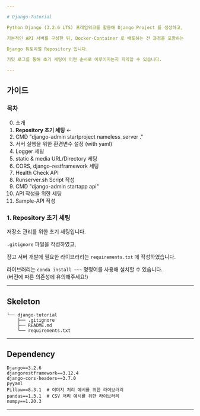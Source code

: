 ```yaml
---

# Django-Tutorial

Python Django (3.2.6 LTS) 프레임워크를 활용해 Django Project 를 생성하고,

기본적인 API 서버를 구성한 뒤, Docker-Container 로 배포하는 전 과정을 포함하는

Django 튜토리얼 Repository 입니다.

커밋 로그를 통해 초기 세팅이 어떤 순서로 이루어지는지 파악할 수 있습니다.

---
```


## 가이드

### 목차

0. 소개
1. **Repository 초기 세팅** ←
2. CMD "django-admin startproject nameless_server ."
3. 서버 실행을 위한 환경변수 설정 (with yaml)
4. Logger 세팅
5. static & media URL/Directory 세팅
6. CORS, django-restframework 세팅
7. Health Check API
8. Runserver.sh Script 작성
9. CMD "django-admin startapp api"
10. API 작성을 위한 세팅
11. Sample-API 작성

### 1. Repository 초기 세팅

저장소 관리를 위한 초기 세팅입니다.

`.gitignore` 파일을 작성하였고,

장고 서버 개발에 필요한 라이브러리는 `requirements.txt` 에 작성하였습니다.

라이브러리는 `conda install ~~~` 명령어를 사용해 설치할 수 있습니다. </br>
(버전에 따른 의존성에 유의해주세요!)

---

## Skeleton

```
└── django-tutorial
    ├── .gitignore
    ├── README.md
    └── requirements.txt
```

---

## Dependency

```
Django==3.2.6
djangorestframework==3.12.4
django-cors-headers==3.7.0
pyyaml
Pillow==8.3.1  # 이미지 처리 예시를 위한 라이브러리
pandas==1.3.1  # CSV 처리 예시를 위한 라이브러리
numpy==1.20.3
```

---